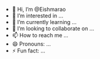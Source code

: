 - 👋 Hi, I’m @Eishmarao
- 👀 I’m interested in ...
- 🌱 I’m currently learning ...
- 💞️ I’m looking to collaborate on ...
- 📫 How to reach me ...
- 😄 Pronouns: ...
- ⚡ Fun fact: ...

<!---
Eishmarao/Eishmarao is a ✨ special ✨ repository because its `README.md` (this file) appears on your GitHub profile.
You can click the Preview link to take a look at your changes.
--->
